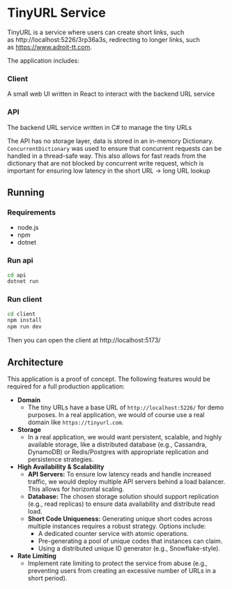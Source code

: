 # TinyURL Service

TinyURL is a service where users can create short links, such as http://localhost:5226/3rp36a3s, redirecting to longer links, such as https://www.adroit-tt.com.

The application includes:

### Client
A small web UI written in React to interact with the backend URL service

### API
The backend URL service written in C# to manage the tiny URLs

The API has no storage layer, data is stored in an in-memory Dictionary. `ConcurrentDictionary` was used to ensure that concurrent requests can be handled in a thread-safe way. This also allows for fast reads from the dictionary that are not blocked by concurrent write request, which is important for ensuring low latency in the short URL -> long URL lookup

## Running

### Requirements
- node.js
- npm
- dotnet

###

### Run api

```bash
cd api
dotnet run
```

### Run client

```bash
cd client
npm install
npm run dev
```

Then you can open the client at http://localhost:5173/

## Architecture

This application is a proof of concept. The following features would be required for a full production application:

- **Domain**
  -   The tiny URLs have a base URL of `http://localhost:5226/` for demo purposes. In a real application, we would of course use a real domain like `https://tinyurl.com`.
- **Storage**
  -   In a real application, we would want persistent, scalable, and highly available storage, like a distributed database (e.g., Cassandra, DynamoDB) or Redis/Postgres with appropriate replication and persistence strategies.
- **High Availability & Scalability**
  -   **API Servers:** To ensure low latency reads and handle increased traffic, we would deploy multiple API servers behind a load balancer. This allows for horizontal scaling.
  -   **Database:** The chosen storage solution should support replication (e.g., read replicas) to ensure data availability and distribute read load.
  -   **Short Code Uniqueness:** Generating unique short codes across multiple instances requires a robust strategy. Options include:
      -   A dedicated counter service with atomic operations.
      -   Pre-generating a pool of unique codes that instances can claim.
      -   Using a distributed unique ID generator (e.g., Snowflake-style).
- **Rate Limiting**
  -   Implement rate limiting to protect the service from abuse (e.g., preventing users from creating an excessive number of URLs in a short period).
